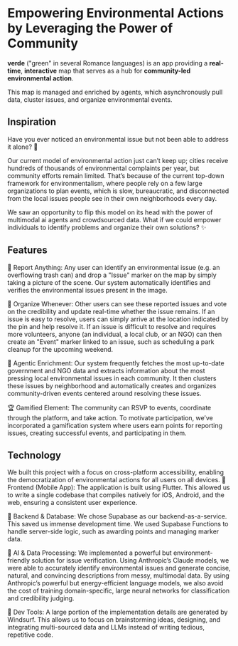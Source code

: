 # Empowering Environmental Actions by Leveraging the Power of Community

**verde** ("green" in several Romance languages) is an app providing a **real-time**, **interactive** map that serves as a hub for **community-led environmental action**.

This map is managed and enriched by agents, which asynchronously pull data, cluster issues, and organize environmental events.

## Inspiration
Have you ever noticed an environmental issue but not been able to address it alone? 🤔

Our current model of environmental action just can’t keep up; cities receive hundreds of thousands of environmental complaints per year, but community efforts remain limited. That’s because of the current top-down framework for environmentalism, where people rely on a few large organizations to plan events, which is slow, bureaucratic, and disconnected from the local issues people see in their own neighborhoods every day.

We saw an opportunity to flip this model on its head with the power of multimodal ai agents and crowdsourced data. What if we could empower individuals to identify problems and organize their own solutions? ✨

## Features

📸 Report Anything: Any user can identify an environmental issue (e.g. an overflowing trash can) and drop a "Issue" marker on the map by simply taking a picture of the scene. Our system automatically identifies and verifies the environmental issues present in the image.

🤝 Organize Whenever: Other users can see these reported issues and vote on the credibility and update real-time whether the issue remains. If an issue is easy to resolve, users can simply arrive at the location indicated by the pin and help resolve it. If an issue is difficult to resolve and requires more volunteers, anyone (an individual, a local club, or an NGO) can then create an "Event" marker linked to an issue, such as scheduling a park cleanup for the upcoming weekend.

🤖 Agentic Enrichment: Our system frequently fetches the most up-to-date government and NGO data and extracts information about the most pressing local environmental issues in each community. It then clusters these issues by neighborhood and automatically creates and organizes community-driven events centered around resolving these issues.

🏆 Gamified Element: The community can RSVP to events, coordinate through the platform, and take action. To motivate participation, we’ve incorporated a gamification system where users earn points for reporting issues, creating successful events, and participating in them.

## Technology

We built this project with a focus on cross-platform accessibility, enabling the democratization of environmental actions for all users on all devices.
📱 Frontend (Mobile App): The application is built using Flutter. This allowed us to write a single codebase that compiles natively for iOS, Android, and the web, ensuring a consistent user experience.

💾 Backend & Database: We chose Supabase as our backend-as-a-service. This saved us immense development time. We used Supabase Functions to handle server-side logic, such as awarding points and managing marker data.

🧠 AI & Data Processing: We implemented a powerful but environment-friendly solution for issue verification. Using Anthropic’s Claude models, we were able to accurately identify environmental issues and generate concise, natural, and convincing descriptions from messy, multimodal data. By using Anthropic’s powerful but energy-efficient language models, we also avoid the cost of training domain-specific, large neural networks for classification and credibility judging.

🚀 Dev Tools: A large portion of the implementation details are generated by Windsurf. This allows us to focus on brainstorming ideas, designing, and integrating multi-sourced data and LLMs instead of writing tedious, repetitive code.

